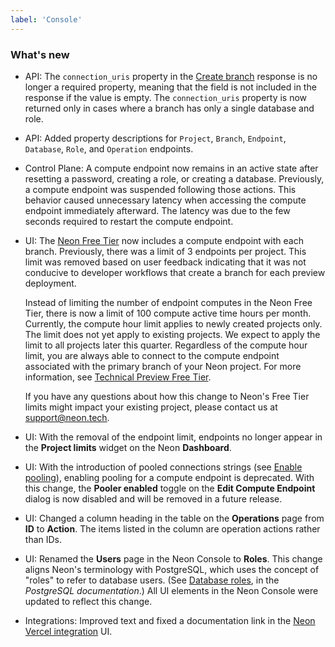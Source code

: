 ```yaml
---
label: 'Console'
---
```


### What's new

- API: The `connection_uris` property in the [Create branch](https://api-docs.neon.tech/reference/createprojectbranch) response is no longer a required property, meaning that the field is not included in the response if the value is empty. The `connection_uris` property is now returned only in cases where a branch has only a single database and role.
- API: Added property descriptions for `Project`, `Branch`, `Endpoint`, `Database`, `Role`, and `Operation` endpoints.
- Control Plane: A compute endpoint now remains in an active state after resetting a password, creating a role, or creating a database. Previously, a compute endpoint was suspended following those actions. This behavior caused unnecessary latency when accessing the compute endpoint immediately afterward. The latency was due to the few seconds required to restart the compute endpoint.
- UI: The [Neon Free Tier](/docs/introduction/technical-preview-free-tier) now includes a compute endpoint with each branch. Previously, there was a limit of 3 endpoints per project. This limit was removed based on user feedback indicating that it was not conducive to developer workflows that create a branch for each preview deployment.

    Instead of limiting the number of endpoint computes in the Neon Free Tier, there is now a limit of 100 compute active time hours per month. Currently, the compute hour limit applies to newly created projects only. The limit does not yet apply to existing projects. We expect to apply the limit to all projects later this quarter. Regardless of the compute hour limit, you are always able to connect to the compute endpoint associated with the primary branch of your Neon project. For more information, see [Technical Preview Free Tier](/docs/introduction/technical-preview-free-tier).

    If you have any questions about how this change to Neon's Free Tier limits might impact your existing project, please contact us at [support@neon.tech](mailto:support@neon.tech).
- UI: With the removal of the endpoint limit, endpoints no longer appear in the **Project limits** widget on the Neon **Dashboard**.
- UI: With the introduction of pooled connections strings (see [Enable pooling](/docs/connect/connection-pooling#enable-connection-pooling)), enabling pooling for a compute endpoint is deprecated. With this change, the **Pooler enabled** toggle on the **Edit Compute Endpoint** dialog is now disabled and will be removed in a future release.
- UI: Changed a column heading in the table on the **Operations** page from **ID** to **Action**. The items listed in the column are operation actions rather than IDs.
- UI: Renamed the **Users** page in the Neon Console to **Roles**. This change aligns Neon's terminology with PostgreSQL, which uses the concept of "roles" to refer to database users. (See [Database roles](https://www.postgresql.org/docs/current/user-manag.html), in the _PostgreSQL documentation_.) All UI elements in the Neon Console were updated to reflect this change.
- Integrations: Improved text and fixed a documentation link in the [Neon Vercel integration](https://vercel.com/integrations/neon) UI.
